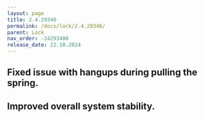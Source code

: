 ```yaml
---
layout: page
title: 2.4.29340
permalink: /docs/lock/2.4.29340/
parent: Lock
nav_order: -24293400
release_date: 22.10.2024
---
```


## Fixed issue with hangups during pulling the spring.
## Improved overall system stability.

